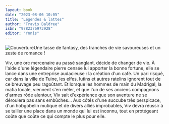 ```yaml
---
layout: book
date: "2023-08-06 10:05"
title: "Légendes & lattes"
author: "Travis Baldree"
isbn: "9782376973928"
editor: "Ynnis"
---
```

![Couverture](/img/9782376973928.jpg)Une tasse de fantasy, des tranches de vie savoureuses et un zeste de romance !

Viv, une orc mercenaire au passé sanglant, décide de changer de vie. À l'aide d'une légendaire pierre censée lui apporter la bonne fortune, elle se lance dans une entreprise audacieuse  : la création d'un café. Un pari risqué, car dans la ville de Tuine, les elfes, lutins et autres ratelins ignorent tout de ce breuvage peu ragoûtant. Et lorsque les hommes de main du Madrigal, la mafia locale, viennent s'en mêler, et que l'un de ses anciens compagnons d'armes rôde alentour, Viv sait d'expérience que son aventure ne se déroulera pas sans embûches...
Aux côtés d'une succube très perspicace, d'un hobgobelin mutique et de divers alliés improbables, Viv devra réussir à se tailler une place dans un monde qui lui est inconnu, tout en protégeant coûte que coûte ce qui compte le plus pour elle.